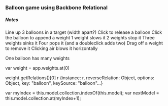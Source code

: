 ### Balloon game using Backbone Relational


##### Notes
Line up 3 balloons in a target
(width apart?)
Click to release a balloon
Click the balloon to append a weight
1 weight slows it
2 weights stop it
Three weights sinks it
Four pops it (and a doubleclick adds two)
Drag off a weight to remove it
Clicking air blows it horizontally

One balloon has many weights




var weight = app.weights.at(0)

weight.getRelations()[0]
r {instance: r, reverseRelation: Object, options: Object, key: "balloon", keySource: "balloon"…}


var myIndex = this.model.collection.indexOf(this.model);
var nextModel = this.model.collection.at(myIndex+1);